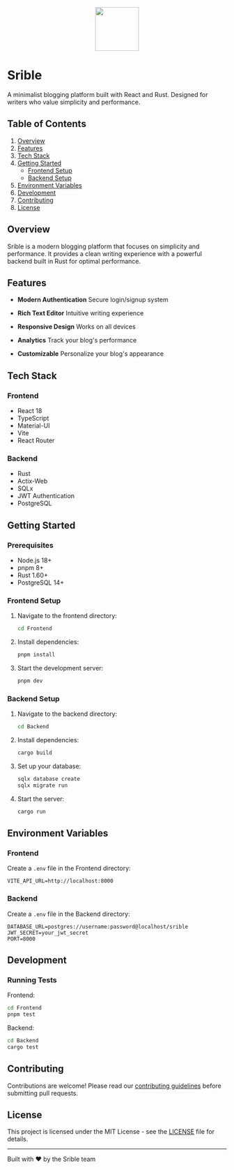 <div align="center">
<img src="https://raw.githubusercontent.com/kazedevs/srible/main/Frontend/public/srible-logo.png" width="100" height="100">
</div>

# Srible

A minimalist blogging platform built with React and Rust. Designed for writers who value simplicity and performance.

## Table of Contents

1. [Overview](#overview)
2. [Features](#features)
3. [Tech Stack](#tech-stack)
4. [Getting Started](#getting-started)
   - [Frontend Setup](#frontend-setup)
   - [Backend Setup](#backend-setup)
5. [Environment Variables](#environment-variables)
6. [Development](#development)
7. [Contributing](#contributing)
8. [License](#license)

## Overview

Srible is a modern blogging platform that focuses on simplicity and performance. It provides a clean writing experience with a powerful backend built in Rust for optimal performance.

## Features

- **Modern Authentication**
  Secure login/signup system

- **Rich Text Editor**
  Intuitive writing experience

- **Responsive Design**
  Works on all devices

- **Analytics**
  Track your blog's performance

- **Customizable**
  Personalize your blog's appearance

## Tech Stack

### Frontend
- React 18
- TypeScript
- Material-UI
- Vite
- React Router

### Backend
- Rust
- Actix-Web
- SQLx
- JWT Authentication
- PostgreSQL

## Getting Started

### Prerequisites
- Node.js 18+
- pnpm 8+
- Rust 1.60+
- PostgreSQL 14+

### Frontend Setup

1. Navigate to the frontend directory:
   ```bash
   cd Frontend
   ```

2. Install dependencies:
   ```bash
   pnpm install
   ```

3. Start the development server:
   ```bash
   pnpm dev
   ```

### Backend Setup

1. Navigate to the backend directory:
   ```bash
   cd Backend
   ```

2. Install dependencies:
   ```bash
   cargo build
   ```

3. Set up your database:
   ```bash
   sqlx database create
   sqlx migrate run
   ```

4. Start the server:
   ```bash
   cargo run
   ```

## Environment Variables

### Frontend
Create a `.env` file in the Frontend directory:
```env
VITE_API_URL=http://localhost:8000
```

### Backend
Create a `.env` file in the Backend directory:
```env
DATABASE_URL=postgres://username:password@localhost/srible
JWT_SECRET=your_jwt_secret
PORT=8000
```

## Development

### Running Tests

Frontend:
```bash
cd Frontend
pnpm test
```

Backend:
```bash
cd Backend
cargo test
```

## Contributing

Contributions are welcome! Please read our [contributing guidelines](CONTRIBUTING.md) before submitting pull requests.

## License

This project is licensed under the MIT License - see the [LICENSE](LICENSE) file for details.

---

Built with ❤️ by the Srible team
